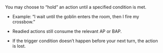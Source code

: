 You may choose to “hold” an action until a specified condition is met.

- Example: “I wait until the goblin enters the room, then I fire my crossbow.”
    
- Readied actions still consume the relevant AP or BAP.
    
- If the trigger condition doesn’t happen before your next turn, the action is lost.